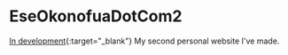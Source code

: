 # EseOkonofuaDotCom2 
[In development](https://eokonofuadotcom2.herokuapp.com){:target="_blank"}
My second personal website I've made.
